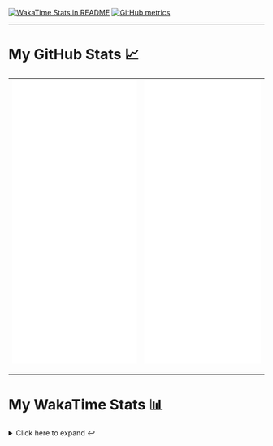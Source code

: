 [![WakaTime Stats in README](https://github.com/LOsioChico/LOsioChico/actions/workflows/waka.yml/badge.svg)](https://github.com/LOsioChico/LOsioChico/actions/workflows/waka.yml) [![GitHub metrics](https://github.com/LOsioChico/LOsioChico/actions/workflows/metrics.yml/badge.svg)](https://github.com/LOsioChico/LOsioChico/actions/workflows/metrics.yml)

---

# My GitHub Stats 📈

| ![](./assets/metrics.svg) | ![](./assets/metrics2.svg) |
| ------------------------- | -------------------------- |

---

# My WakaTime Stats 📊

<details>
<summary>Click here to expand ↩️</summary>
<br>

<!--START_SECTION:waka-->
![Code Time](http://img.shields.io/badge/Code%20Time-2%2C299%20hrs%2039%20mins-blue)

![Lines of code](https://img.shields.io/badge/From%20Hello%20World%20I%27ve%20Written-448.4%20thousand%20lines%20of%20code-blue)

**🐱 My GitHub Data** 

> 📦 699.2 kB Used in GitHub's Storage 
 > 
> 🏆 274 Contributions in the Year 2025
 > 
> 🚫 Not Opted to Hire
 > 
> 📜 29 Public Repositories 
 > 
> 🔑 34 Private Repositories 
 > 
**I'm a Night 🦉** 

```text
🌞 Morning                703 commits         ████░░░░░░░░░░░░░░░░░░░░░   14.81 % 
🌆 Daytime                1530 commits        ████████░░░░░░░░░░░░░░░░░   32.22 % 
🌃 Evening                1611 commits        ████████░░░░░░░░░░░░░░░░░   33.93 % 
🌙 Night                  904 commits         █████░░░░░░░░░░░░░░░░░░░░   19.04 % 
```
📅 **I'm Most Productive on Thursday** 

```text
Monday                   646 commits         ███░░░░░░░░░░░░░░░░░░░░░░   13.61 % 
Tuesday                  738 commits         ████░░░░░░░░░░░░░░░░░░░░░   15.54 % 
Wednesday                560 commits         ███░░░░░░░░░░░░░░░░░░░░░░   11.79 % 
Thursday                 885 commits         █████░░░░░░░░░░░░░░░░░░░░   18.64 % 
Friday                   725 commits         ████░░░░░░░░░░░░░░░░░░░░░   15.27 % 
Saturday                 758 commits         ████░░░░░░░░░░░░░░░░░░░░░   15.96 % 
Sunday                   436 commits         ██░░░░░░░░░░░░░░░░░░░░░░░   09.18 % 
```


📊 **This Week I Spent My Time On** 

```text
💬 Programming Languages: 
Astro                    2 hrs 46 mins       █████████░░░░░░░░░░░░░░░░   36.98 % 
Scala                    1 hr 45 mins        ██████░░░░░░░░░░░░░░░░░░░   23.55 % 
SQL                      1 hr 9 mins         ████░░░░░░░░░░░░░░░░░░░░░   15.37 % 
TypeScript               58 mins             ███░░░░░░░░░░░░░░░░░░░░░░   13.05 % 
YAML                     24 mins             █░░░░░░░░░░░░░░░░░░░░░░░░   05.35 % 
```

**I Mostly Code in TypeScript** 

```text
TypeScript               33 repos            ████████████░░░░░░░░░░░░░   50.00 % 
Scala                    9 repos             ███░░░░░░░░░░░░░░░░░░░░░░   13.64 % 
JavaScript               7 repos             ███░░░░░░░░░░░░░░░░░░░░░░   10.61 % 
CSS                      5 repos             ██░░░░░░░░░░░░░░░░░░░░░░░   07.58 % 
Astro                    4 repos             ██░░░░░░░░░░░░░░░░░░░░░░░   06.06 % 
```




 Last Updated on 21/07/2025 01:21:13 UTC
<!--END_SECTION:waka-->

## </details>
